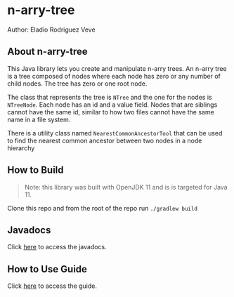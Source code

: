 # n-arry-tree

Author: Eladio Rodriguez Veve

## About n-arry-tree

This Java library lets you create and manipulate n-arry trees. An n-arry tree is a tree composed of nodes where each node has zero or any number of child nodes. The tree has zero or one root node.

The class that represents the tree is `NTree` and the one for the nodes is `NTreeNode`.
Each node has an id and a value field. Nodes that are siblings cannot have the same id, similar to how two files cannot have the same name in a file system.

There is a utility class named `NearestCommonAncestorTool` that can be used to find the nearest common ancestor between two nodes in a
node hierarchy

## How to Build

> Note: this library was built with OpenJDK 11 and is is targeted for Java 11.

Clone this repo and from the root of the repo run `./gradlew build`

## Javadocs

Click [here](docs/index.html) to access the javadocs.

## How to Use Guide

Click [here](guide/guide.md) to access the guide.
